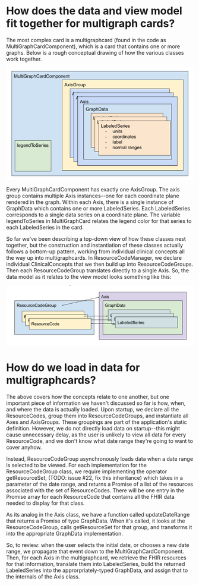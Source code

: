 # How does the data and view model fit together for multigraph cards?

The most complex card is a multigraphcard (found in the code as MultiGraphCardComponent),
which is a card that contains one or more graphs. Below is a rough conceptual drawing
of how the various classes work together.

![](multigraphcard_readme_1.png)

Every MultiGraphCardComponent has exactly one AxisGroup. The axis group contains multiple
Axis instances--one for each coordinate plane rendered in the graph. Within each Axis,
there is a single instance of GraphData which contains one or more LabeledSeries.
Each LabeledSeries corresponds to a single data series on a coordinate plane.
The variable legendToSeries in MultiGraphCard
relates the legend color for that series to each LabeledSeries in the card.

So far we've been describing a top-down view of how these classes nest together,
but the construction and instantiation of these classes actually follows a bottom-up pattern,
working from individual clinical concepts all the way up into multigraphcards. In ResourceCodeManager,
we declare individual ClinicalConcepts that we then build up into ResourceCodeGroups.
Then each ResourceCodeGroup translates directly to a single Axis.
So, the data model as it relates to the view model looks something like this:

![](multigraphcard_readme_2.png)

# How do we load in data for multigraphcards?

The above covers how the concepts relate to one another, but one important piece
of information we haven't discussed so far is how, when, and where the data is
actually loaded. Upon startup, we declare all the ResourceCodes, group them into
ResourceCodeGroups, and instantiate all Axes and AxisGroups. These groupings are
part of the application's static definition. However, we do not directly load data
on startup--this might cause unnecessary delay, as the user is unlikely to view all
data for every ResourceCode, and we don't know what date range they're going to want to cover anyhow.

Instead, ResourceCodeGroup asynchronously loads data when a date range is selected
to be viewed. For each implementation for the ResourceCodeGroup class, we require
implementing the operator getResourceSet, (TODO: issue #22, fix this inheritance) which
takes in a parameter of the date range, and returns a Promise of a list of the resources
associated with the set of ResourceCodes. There will be one entry in the Promise array
for each ResourceCode that contains all the FHIR data needed to display for that class.

As its analog in the Axis class, we have a function called updateDateRange that
returns a Promise of type GraphData. When it's called, it looks at the ResourceCodeGroup,
calls getResourceSet for that group, and transforms it into the appropriate GraphData implementation.

So, to review: when the user selects the initial date, or chooses a new date range,
we propagate that event down to the MultiGraphCardComponent. Then, for each Axis in
the multigraphcard, we retrieve the FHIR resources for that information, translate them into
LabeledSeries, build the returned LabeledSeries into the approrpriately-typed GraphData,
and assign that to the internals of the Axis class.
